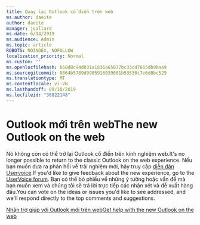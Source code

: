 ```yaml
---
title: Quay lại Outlook cổ điển trên web
ms.author: daeite
author: daeite
manager: joallard
ms.date: 6/14/2019
ms.audience: Admin
ms.topic: article
ROBOTS: NOINDEX, NOFOLLOW
localization_priority: Normal
ms.custom: ''
ms.openlocfilehash: b50d8c94d831a1836a65077bc33cd7665db9baa9
ms.sourcegitcommit: 8864b5789d9905916039081b53530c7e6d8bc529
ms.translationtype: MT
ms.contentlocale: vi-VN
ms.lasthandoff: 09/10/2019
ms.locfileid: "36822148"
---
```

# <a name="the-new-outlook-on-the-web"></a><span data-ttu-id="3e1f1-102">Outlook mới trên web</span><span class="sxs-lookup"><span data-stu-id="3e1f1-102">The new Outlook on the web</span></span>

<span data-ttu-id="3e1f1-103">Nó không còn có thể trở lại Outlook cổ điển trên kinh nghiệm web.</span><span class="sxs-lookup"><span data-stu-id="3e1f1-103">It's no longer possible to return to the classic Outlook on the web experience.</span></span> <span data-ttu-id="3e1f1-104">Nếu bạn muốn đưa ra phản hồi về trải nghiệm mới, hãy truy cập [diễn đàn Uservoice](https://go.microsoft.com/fwlink/?linkid=2103182).</span><span class="sxs-lookup"><span data-stu-id="3e1f1-104">If you'd like to give feedback about the new experience, go to the [UserVoice forum](https://go.microsoft.com/fwlink/?linkid=2103182).</span></span> <span data-ttu-id="3e1f1-105">Bạn có thể bỏ phiếu về những ý tưởng hoặc vấn đề mà bạn muốn xem và chúng tôi sẽ trả lời trực tiếp các nhận xét và đề xuất hàng đầu.</span><span class="sxs-lookup"><span data-stu-id="3e1f1-105">You can vote on the ideas or issues you'd like to see addressed, and we'll respond directly to the top comments and suggestions.</span></span>

[<span data-ttu-id="3e1f1-106">Nhận trợ giúp với Outlook mới trên web</span><span class="sxs-lookup"><span data-stu-id="3e1f1-106">Get help with the new Outlook on the web</span></span>](https://support.office.com/article/017014cd-2ad0-41ab-8473-6bd8c349d4f8)
